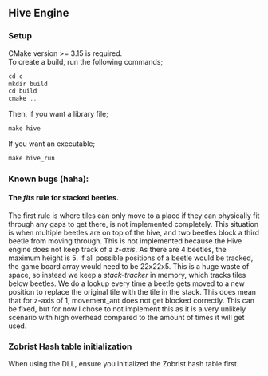 ## Hive Engine

### Setup
CMake version >= 3.15 is required.\
To create a build, run the following commands;

```asm
cd c
mkdir build
cd build
cmake ..
```
Then, if you want a library file;
```asm
make hive
```
If you want an executable;
```asm
make hive_run
```

### Known bugs (haha):

#### The _fits_ rule for stacked beetles.
The first rule is where tiles can only move to a place if they can physically fit through any gaps to get there, is not implemented completely.
This situation is when multiple beetles are on top of the hive, and two beetles block a third beetle from moving through.
This is not implemented because the Hive engine does not keep track of a _z-axis_.
As there are 4 beetles, the maximum height is 5.
If all possible positions of a beetle would be tracked, the game board array would need to be 22x22x5.
This is a huge waste of space, so instead we keep a _stack-tracker_ in memory, which tracks tiles below beetles.
We do a lookup every time a beetle gets moved to a new position to replace the original tile with the tile in the stack.
This does mean that for z-axis of 1, movement_ant does not get blocked correctly.
This can be fixed, but for now I chose to not implement this as it is a very unlikely scenario with high overhead compared to the amount of times it will get used.

### Zobrist Hash table initialization
When using the DLL, ensure you initialized the Zobrist hash table first.

